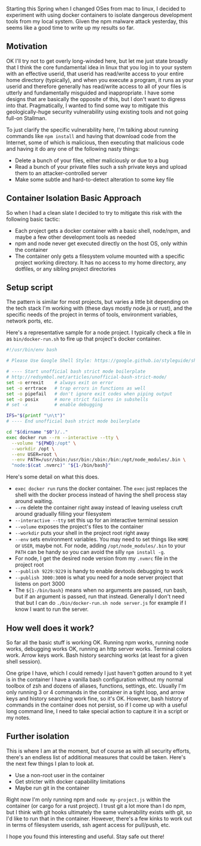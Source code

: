 Starting this Spring when I changed OSes from mac to linux, I decided to experiment with using docker containers to isolate dangerous development tools from my local system. Given the npm malware attack yesterday, this seems like a good time to write up my results so far.

## Motivation

OK I'll try not to get overly long-winded here, but let me just state broadly that I think the core fundamental idea in linux that you log in to your system with an effective userid, that userid has read/write access to your entire home directory (typically), and when you execute a program, it runs as your userid and therefore generally has read/write access to all of your files is utterly and fundamentally misguided and inappropriate. I have some designs that are basically the opposite of this, but I don't want to digress into that. Pragmatically, I wanted to find some way to mitigate this geologically-huge security vulnerability using existing tools and not going full-on Stallman.

To just clarify the specific vulnerability here, I'm talking about running commands like `npm install` and having that download code from the Internet, some of which is malicious, then executing that malicious code and having it do any one of the following nasty things:

* Delete a bunch of your files, either maliciously or due to a bug
* Read a bunch of your private files such a ssh private keys and upload them to an attacker-controlled server
* Make some subtle and hard-to-detect alteration to some key file

## Container Isolation Basic Approach

So when I had a clean slate I decided to try to mitigate this risk with the following basic tactic:

* Each project gets a docker container with a basic shell, node/npm, and maybe a few other development tools as needed
* npm and node never get executed directly on the host OS, only within the container
* The container only gets a filesystem volume mounted with a specific project working directory. It has no access to my home directory, any dotfiles, or any sibling project directories

## Setup script

The pattern is similar for most projects, but varies a little bit depending on the tech stack I'm working with (these days mostly node.js or rust), and the specific needs of the project in terms of tools, environment variables, network ports, etc.

Here's a representative sample for a node project. I typically check a file in as `bin/docker-run.sh` to fire up that project's docker container.

```bash
#!/usr/bin/env bash

# Please Use Google Shell Style: https://google.github.io/styleguide/shell.xml

# ---- Start unofficial bash strict mode boilerplate
# http://redsymbol.net/articles/unofficial-bash-strict-mode/
set -o errexit    # always exit on error
set -o errtrace   # trap errors in functions as well
set -o pipefail   # don't ignore exit codes when piping output
set -o posix      # more strict failures in subshells
# set -x          # enable debugging

IFS="$(printf "\n\t")"
# ---- End unofficial bash strict mode boilerplate

cd "$(dirname "$0")/.."
exec docker run --rm --interactive --tty \
  --volume "${PWD}:/opt" \
  --workdir /opt \
  --env USER=root \
  --env PATH=/usr/sbin:/usr/bin:/sbin:/bin:/opt/node_modules/.bin \
  "node:$(cat .nvmrc)" "${1-/bin/bash}"
```

Here's some detail on what this does.

* `exec docker run` runs the docker container. The `exec` just replaces the shell with the docker process instead of having the shell process stay around waiting.
* `--rm` delete the container right away instead of leaving useless cruft around gradually filling your filesystem
* `--interactive --tty` set this up for an interactive terminal session
* `--volume` exposes the project's files to the container
* `--workdir` puts your shell in the project root right away
* `--env` sets environment variables. You may need to set things like `HOME` or `USER`, maybe not. For node, adding `/opt/node_modules/.bin` to your `PATH` can be handy so you can avoid the silly `npm install -g`.
* For node, I get the desired node version from my `.nvmrc` file in the project root
* `--publish 9229:9229` is handy to enable devtools debugging to work
* `--publish 3000:3000` is what you need for a node server project that listens on port 3000
* The `${1-/bin/bash}` means when no arguments are passed, run bash, but if an argument is passed, run that instead. Generally I don't need that but I can do `./bin/docker-run.sh node server.js` for example if I know I want to run the server.

## How well does it work?

So far all the basic stuff is working OK. Running npm works, running node works, debugging works OK, running an http server works. Terminal colors work. Arrow keys work. Bash history searching works (at least for a given shell session).

One gripe I have, which I could remedy I just haven't gotten around to it yet is in the container I have a vanilla bash configuration without my normal toolbox of zsh and dozens of aliases, functions, settings, etc. Usually I'm only running 3 or 4 commands in the container in a tight loop, and arrow keys and history searching work fine, so it's OK. However, bash history of commands in the container does not persist, so if I come up with a useful long command line, I need to take special action to capture it in a script or my notes.

## Further isolation

This is where I am at the moment, but of course as with all security efforts, there's an endless list of additional measures that could be taken. Here's the next few things I plan to look at.

* Use a non-root user in the container
* Get stricter with docker capability limitations
* Maybe run git in the container

Right now I'm only running npm and `node my-project.js` within the container (or cargo for a rust project). I trust git a lot more than I do npm, but I think with git hooks ultimately the same vulnerability exists with git, so I'd like to run that in the container. However, there's a few kinks to work out in terms of filesystem userids, ssh agent access for pull/push, etc.

I hope you found this interesting and useful. Stay safe out there!
